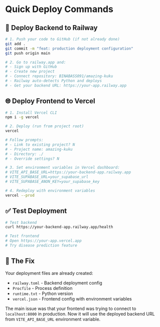# Quick Deploy Commands

## 🚀 Deploy Backend to Railway
```bash
# 1. Push your code to GitHub (if not already done)
git add .
git commit -m "feat: production deployment configuration"
git push origin main

# 2. Go to railway.app and:
# - Sign up with GitHub
# - Create new project
# - Connect repository: BINABASS091/amazing-kuku
# - Railway auto-detects Python and deploys
# - Get your backend URL: https://your-app.railway.app
```

## 🌐 Deploy Frontend to Vercel
```bash
# 1. Install Vercel CLI
npm i -g vercel

# 2. Deploy (run from project root)
vercel

# Follow prompts:
# - Link to existing project? N
# - Project name: amazing-kuku
# - Directory: ./
# - Override settings? N

# 3. Set environment variables in Vercel dashboard:
# VITE_API_BASE_URL=https://your-backend-app.railway.app
# VITE_SUPABASE_URL=your_supabase_url
# VITE_SUPABASE_ANON_KEY=your_supabase_key

# 4. Redeploy with environment variables
vercel --prod
```

## ✅ Test Deployment
```bash
# Test backend
curl https://your-backend-app.railway.app/health

# Test frontend
# Open https://your-app.vercel.app
# Try disease prediction feature
```

## 🎯 **The Fix**
Your deployment files are already created:
- `railway.toml` - Backend deployment config
- `Procfile` - Process definition  
- `runtime.txt` - Python version
- `vercel.json` - Frontend config with environment variables

The main issue was that your frontend was trying to connect to `localhost:8000` in production. Now it will use the deployed backend URL from `VITE_API_BASE_URL` environment variable.
